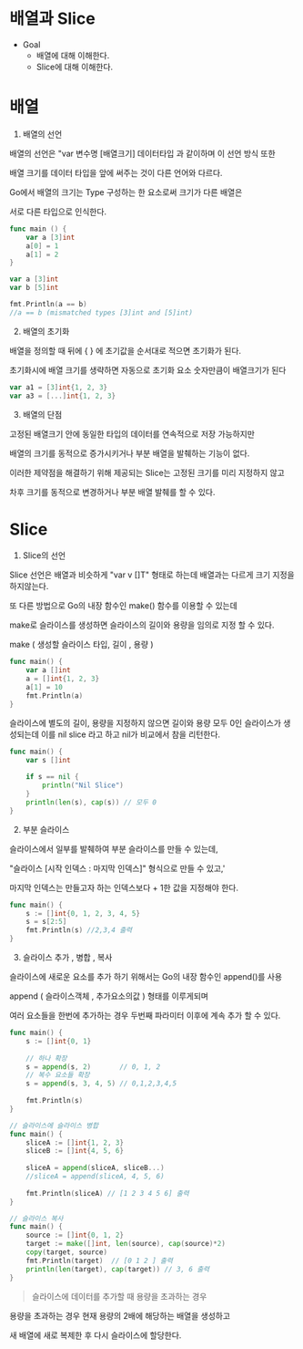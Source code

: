 # 배열과 Slice

- Goal
    - 배열에 대해 이해한다.
    - Slice에 대해 이해한다.

# 배열

1. 배열의 선언

배열의 선언은 "var 변수명 [배열크기] 데이터타입 과 같이하며 이 선언 방식 또한

배열 크기를 데이터 타입을 앞에 써주는 것이 다른 언어와 다르다. 

Go에서 배열의 크기는 Type 구성하는 한 요소로써 크기가 다른 배열은 

서로 다른 타입으로 인식한다. 

```go
func main () {
	var a [3]int
	a[0] = 1
	a[1] = 2
}

var a [3]int
var b [5]int

fmt.Println(a == b) 
//a == b (mismatched types [3]int and [5]int)
```

2. 배열의 초기화

배열을 정의할 때 뒤에 { } 에 초기값을 순서대로 적으면 초기화가 된다.

초기화시에 배열 크기를 생략하면 자동으로 초기화 요소 숫자만큼이 배열크기가 된다

```go
var a1 = [3]int{1, 2, 3}
var a3 = [...]int{1, 2, 3}
```

3. 배열의 단점

고정된 배열크기 안에 동일한 타입의 데이터를 연속적으로 저장 가능하지만

배열의 크기를 동적으로 증가시키거나 부분 배열을 발췌하는 기능이 없다.

이러한 제약점을 해결하기 위해 제공되는 Slice는 고정된 크기를 미리 지정하지 않고

차후 크기를 동적으로 변경하거나 부분 배열 발췌를 할 수 있다.

# Slice

1. Slice의 선언

Slice 선언은 배열과 비슷하게 "var v []T" 형태로 하는데 배열과는 다르게 크기 지정을 하지않는다. 

또 다른 방법으로 Go의 내장 함수인 make() 함수를 이용할 수 있는데

make로 슬라이스를 생성하면 슬라이스의 길이와 용량을 임의로 지정 할 수 있다. 

make ( 생성할 슬라이스 타입, 길이 , 용량 )

```go
func main() {
    var a []int        
    a = []int{1, 2, 3} 
    a[1] = 10
    fmt.Println(a)    
}
```

슬라이스에 별도의 길이, 용량을 지정하지 않으면 길이와 용량 모두 0인 슬라이스가 생성되는데 이를 nil slice 라고 하고 nil가 비교에서 참을 리턴한다.

```go
func main() {
    var s []int
 
    if s == nil {
        println("Nil Slice")
    }
    println(len(s), cap(s)) // 모두 0
}
```

2. 부분 슬라이스

슬라이스에서 일부를 발췌하여 부분 슬라이스를 만들 수 있는데, 

"슬라이스 [시작 인덱스 : 마지막 인덱스]" 형식으로 만들 수 있고,'

마지막 인덱스는 만들고자 하는 인덱스보다 + 1한 값을 지정해야 한다. 

```go
func main() {
    s := []int{0, 1, 2, 3, 4, 5}
    s = s[2:5]  
    fmt.Println(s) //2,3,4 출력
} 
```

3. 슬라이스 추가 , 병합 , 복사 

슬라이스에 새로운 요소를 추가 하기 위해서는 Go의 내장 함수인 append()를 사용

append ( 슬라이스객체 , 추가요소의값 ) 형태를 이루게되며 

여러 요소들을 한번에 추가하는 경우 두번째 파라미터 이후에 계속 추가 할 수 있다.

```go
func main() {
    s := []int{0, 1}
 
    // 하나 확장
    s = append(s, 2)       // 0, 1, 2
    // 복수 요소들 확장
    s = append(s, 3, 4, 5) // 0,1,2,3,4,5
 
    fmt.Println(s)
}

// 슬라이스에 슬라이스 병합
func main() {
    sliceA := []int{1, 2, 3}
    sliceB := []int{4, 5, 6}
 
    sliceA = append(sliceA, sliceB...)
    //sliceA = append(sliceA, 4, 5, 6)
 
    fmt.Println(sliceA) // [1 2 3 4 5 6] 출력
}

// 슬라이스 복사
func main() {
    source := []int{0, 1, 2}
    target := make([]int, len(source), cap(source)*2)
    copy(target, source)
    fmt.Println(target)  // [0 1 2 ] 출력
    println(len(target), cap(target)) // 3, 6 출력
}
```

> 슬라이스에 데이터를 추가할 때 용량을 초과하는 경우

용량을 초과하는 경우 현재 용량의 2배에 해당하는 배열을 생성하고 

새 배열에 새로 복제한 후 다시 슬라이스에 할당한다.